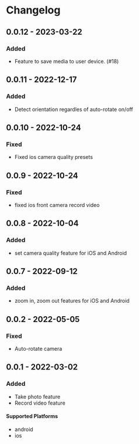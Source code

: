 # Changelog

## 0.0.12 - 2023-03-22

### Added

- Feature to save media to user device. (#18)

## 0.0.11 - 2022-12-17

### Added

- Detect orientation regardles of auto-rotate on/off

## 0.0.10 - 2022-10-24

### Fixed

- Fixed ios camera quality presets

## 0.0.9 - 2022-10-24

### Fixed

- fixed ios front camera record video

## 0.0.8 - 2022-10-04

### Added

- set camera quality feature for iOS and Android

## 0.0.7 - 2022-09-12

### Added

- zoom in, zoom out features for iOS and Android

## 0.0.2 - 2022-05-05

### Fixed

- Auto-rotate camera

## 0.0.1 - 2022-03-02

### Added 

- Take photo feature
- Record video feature

#### Supported Platforms

- android
- ios